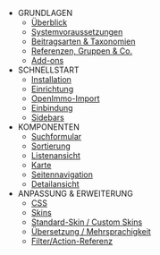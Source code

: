 * GRUNDLAGEN
  * [Überblick](/index)
  * [Systemvoraussetzungen](/systemvoraussetzungen)
  * [Beitragsarten & Taxonomien](/beitragsarten-taxonomien)
  * [Referenzen, Gruppen & Co.](/referenzen-status-flags)
  * [Add-ons](/add-ons)
* SCHNELLSTART
  * [Installation](/schnellstart/installation)
  * [Einrichtung](/schnellstart/einrichtung)
  * [OpenImmo-Import](/schnellstart/import)
  * [Einbindung](/schnellstart/einbindung)
  * [Sidebars](/schnellstart/sidebars)
* KOMPONENTEN
  * [Suchformular](/komponenten/suchformular)
  * [Sortierung](/komponenten/sortierung)
  * [Listenansicht](/komponenten/liste)
  * [Karte](/komponenten/karte)
  * [Seitennavigation](/komponenten/seitennavigation)
  * [Detailansicht](/komponenten/detailansicht)
* ANPASSUNG & ERWEITERUNG
  * [CSS](/anpassung-erweiterung/css)
  * [Skins](/anpassung-erweiterung/skins)
  * [Standard-Skin / Custom Skins](/anpassung-erweiterung/standard-skin)
  * [Übersetzung / Mehrsprachigkeit](/anpassung-erweiterung/uebersetzung-mehrsprachigkeit)
  * [Filter/Action-Referenz](/anpassung-erweiterung/filters-actions)

